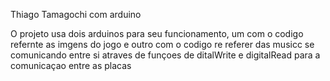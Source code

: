   Thiago
 Tamagochi com  arduino
 
 O projeto  usa dois arduinos  para  seu funcionamento,  um com o codigo refernte as imgens do jogo e outro com  o codigo re referer das musicc  se comunicando entre si atraves de  funçoes de  ditalWrite  e digitalRead para a comunicaçao entre as placas
